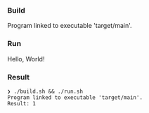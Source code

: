 ### Build

Program linked to executable 'target/main'.

### Run

Hello, World!

### Result

```
❯ ./build.sh && ./run.sh
Program linked to executable 'target/main'.
Result: 1 
```